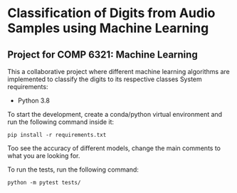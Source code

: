 # Classification of Digits from Audio Samples using Machine Learning
## Project for COMP 6321: Machine Learning

This a collaborative project where different machine learning algorithms are implemented to classify the digits to its respective classes
System requirements:

- Python 3.8

To start the development, create a conda/python virtual environment and run the following command inside it:

<code>pip install -r requirements.txt</code>

Too see the accuracy of different models, change the main comments to what you are looking for.

To run the tests, run the following command:

<code>python -m pytest tests/</code>
